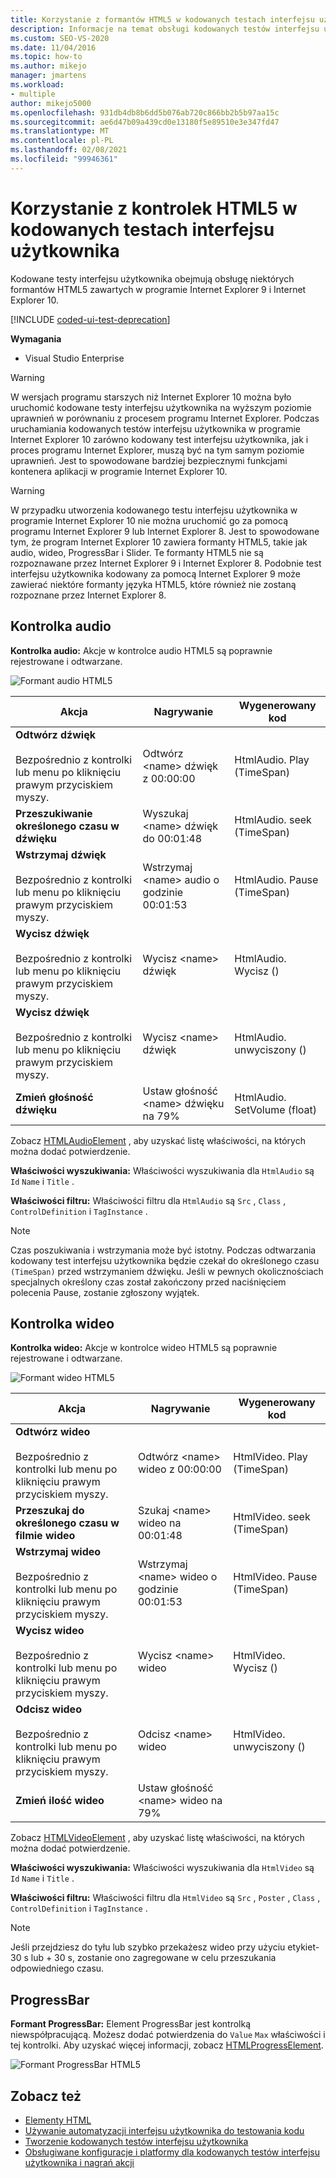 ```yaml
---
title: Korzystanie z formantów HTML5 w kodowanych testach interfejsu użytkownika
description: Informacje na temat obsługi kodowanych testów interfejsu użytkownika w przypadku formantów HTML5 zawartych w programie Internet Explorer 9 i Internet Explorer 10.
ms.custom: SEO-VS-2020
ms.date: 11/04/2016
ms.topic: how-to
ms.author: mikejo
manager: jmartens
ms.workload:
- multiple
author: mikejo5000
ms.openlocfilehash: 931db4db8b6dd5b076ab720c866bb2b5b97aa15c
ms.sourcegitcommit: ae6d47b09a439cd0e13180f5e89510e3e347fd47
ms.translationtype: MT
ms.contentlocale: pl-PL
ms.lasthandoff: 02/08/2021
ms.locfileid: "99946361"
---
```

# <a name="using-html5-controls-in-coded-ui-tests"></a>Korzystanie z kontrolek HTML5 w kodowanych testach interfejsu użytkownika

Kodowane testy interfejsu użytkownika obejmują obsługę niektórych formantów HTML5 zawartych w programie Internet Explorer 9 i Internet Explorer 10.

[!INCLUDE [coded-ui-test-deprecation](includes/coded-ui-test-deprecation.md)]

**Wymagania**

- Visual Studio Enterprise

> [!WARNING]
> W wersjach programu starszych niż Internet Explorer 10 można było uruchomić kodowane testy interfejsu użytkownika na wyższym poziomie uprawnień w porównaniu z procesem programu Internet Explorer. Podczas uruchamiania kodowanych testów interfejsu użytkownika w programie Internet Explorer 10 zarówno kodowany test interfejsu użytkownika, jak i proces programu Internet Explorer, muszą być na tym samym poziomie uprawnień. Jest to spowodowane bardziej bezpiecznymi funkcjami kontenera aplikacji w programie Internet Explorer 10.

> [!WARNING]
> W przypadku utworzenia kodowanego testu interfejsu użytkownika w programie Internet Explorer 10 nie można uruchomić go za pomocą programu Internet Explorer 9 lub Internet Explorer 8. Jest to spowodowane tym, że program Internet Explorer 10 zawiera formanty HTML5, takie jak audio, wideo, ProgressBar i Slider. Te formanty HTML5 nie są rozpoznawane przez Internet Explorer 9 i Internet Explorer 8. Podobnie test interfejsu użytkownika kodowany za pomocą Internet Explorer 9 może zawierać niektóre formanty języka HTML5, które również nie zostaną rozpoznane przez Internet Explorer 8.

## <a name="audio-control"></a>Kontrolka audio

**Kontrolka audio:** Akcje w kontrolce audio HTML5 są poprawnie rejestrowane i odtwarzane.

![Formant audio HTML5](../test/media/codedui_html5_audio.png)

|Akcja|Nagrywanie|Wygenerowany kod|
|-|---------------|-|
|**Odtwórz dźwięk**<br /><br /> Bezpośrednio z kontrolki lub menu po kliknięciu prawym przyciskiem myszy.|Odtwórz \<name> dźwięk z 00:00:00|HtmlAudio. Play (TimeSpan)|
|**Przeszukiwanie określonego czasu w dźwięku**|Wyszukaj \<name> dźwięk do 00:01:48|HtmlAudio. seek (TimeSpan)|
|**Wstrzymaj dźwięk**<br /><br /> Bezpośrednio z kontrolki lub menu po kliknięciu prawym przyciskiem myszy.|Wstrzymaj \<name> audio o godzinie 00:01:53|HtmlAudio. Pause (TimeSpan)|
|**Wycisz dźwięk**<br /><br /> Bezpośrednio z kontrolki lub menu po kliknięciu prawym przyciskiem myszy.|Wycisz \<name> dźwięk|HtmlAudio. Wycisz ()|
|**Wycisz dźwięk**<br /><br /> Bezpośrednio z kontrolki lub menu po kliknięciu prawym przyciskiem myszy.|Wycisz \<name> dźwięk|HtmlAudio. unwyciszony ()|
|**Zmień głośność dźwięku**|Ustaw głośność \<name> dźwięku na 79%|HtmlAudio. SetVolume (float)|

Zobacz [HTMLAudioElement](https://developer.mozilla.org/docs/Web/API/HTMLAudioElement) , aby uzyskać listę właściwości, na których można dodać potwierdzenie.

**Właściwości wyszukiwania:** Właściwości wyszukiwania dla `HtmlAudio` są `Id` `Name` i `Title` .

**Właściwości filtru:** Właściwości filtru dla `HtmlAudio` są `Src` , `Class` , `ControlDefinition` i `TagInstance` .

> [!NOTE]
> Czas poszukiwania i wstrzymania może być istotny. Podczas odtwarzania kodowany test interfejsu użytkownika będzie czekał do określonego czasu `(TimeSpan)` przed wstrzymaniem dźwięku. Jeśli w pewnych okolicznościach specjalnych określony czas został zakończony przed naciśnięciem polecenia Pause, zostanie zgłoszony wyjątek.

## <a name="video-control"></a>Kontrolka wideo
**Kontrolka wideo:** Akcje w kontrolce wideo HTML5 są poprawnie rejestrowane i odtwarzane.

![Formant wideo HTML5](../test/media/codedui_html5_video.png)

|Akcja|Nagrywanie|Wygenerowany kod|
|-|---------------|-|
|**Odtwórz wideo**<br /><br /> Bezpośrednio z kontrolki lub menu po kliknięciu prawym przyciskiem myszy.|Odtwórz \<name> wideo z 00:00:00|HtmlVideo. Play (TimeSpan)|
|**Przeszukaj do określonego czasu w filmie wideo**|Szukaj \<name> wideo na 00:01:48|HtmlVideo. seek (TimeSpan)|
|**Wstrzymaj wideo**<br /><br /> Bezpośrednio z kontrolki lub menu po kliknięciu prawym przyciskiem myszy.|Wstrzymaj \<name> wideo o godzinie 00:01:53|HtmlVideo. Pause (TimeSpan)|
|**Wycisz wideo**<br /><br /> Bezpośrednio z kontrolki lub menu po kliknięciu prawym przyciskiem myszy.|Wycisz \<name> wideo|HtmlVideo. Wycisz ()|
|**Odcisz wideo**<br /><br /> Bezpośrednio z kontrolki lub menu po kliknięciu prawym przyciskiem myszy.|Odcisz \<name> wideo|HtmlVideo. unwyciszony ()|
|**Zmień ilość wideo**|Ustaw głośność \<name> wideo na 79%||

Zobacz [HTMLVideoElement](https://developer.mozilla.org/docs/Web/HTML/Element/video) , aby uzyskać listę właściwości, na których można dodać potwierdzenie.

**Właściwości wyszukiwania:** Właściwości wyszukiwania dla `HtmlVideo` są `Id` `Name` i `Title` .

**Właściwości filtru:** Właściwości filtru dla `HtmlVideo` są `Src` , `Poster` , `Class` , `ControlDefinition` i `TagInstance` .

> [!NOTE]
> Jeśli przejdziesz do tyłu lub szybko przekażesz wideo przy użyciu etykiet-30 s lub + 30 s, zostanie ono zagregowane w celu przeszukania odpowiedniego czasu.

## <a name="progressbar"></a>ProgressBar
**Formant ProgressBar:** Element ProgressBar jest kontrolką niewspółpracującą. Możesz dodać potwierdzenia do `Value` `Max` właściwości i tej kontrolki. Aby uzyskać więcej informacji, zobacz [HTMLProgressElement](https://developer.mozilla.org/en-US/docs/Web/HTML/Element/progress).

![Formant ProgressBar HTML5](../test/media/codedui_html5_progressbar.png)

## <a name="see-also"></a>Zobacz też

- [Elementy HTML](https://developer.mozilla.org/docs/Web/HTML/Element)
- [Używanie automatyzacji interfejsu użytkownika do testowania kodu](../test/use-ui-automation-to-test-your-code.md)
- [Tworzenie kodowanych testów interfejsu użytkownika](../test/use-ui-automation-to-test-your-code.md)
- [Obsługiwane konfiguracje i platformy dla kodowanych testów interfejsu użytkownika i nagrań akcji](../test/supported-configurations-and-platforms-for-coded-ui-tests-and-action-recordings.md)

